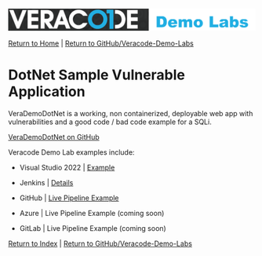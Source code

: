 ![Veracode Demo Labs](/images/veracode-demo-labs-banner-wide.png)

[Return to Home](/)  |  [Return to GitHub/Veracode-Demo-Labs](https://github.com/veracode-demo-labs)


# DotNet Sample Vulnerable Application

VeraDemoDotNet is a working, non containerized, deployable web app with vulnerabilities and a good code / bad code example for a SQLi.

[VeraDemoDotNet on GitHub](https://github.com/veracode-demo-labs/verademo-dotnet)

Veracode Demo Lab examples include:

* Visual Studio 2022 | [Example](/IDEs/Visual-Studio-2022.md)

* Jenkins | [Details](/CI-CD/Jenkins.md)

* GitHub | [Live Pipeline Example](https://github.com/veracode-demo-labs/verademo-dotnet/actions)

* Azure  | Live Pipeline Example (coming soon)

* GitLab | Live Pipeline Example (coming soon)

[Return to Index](/)  |  [Return to GitHub/Veracode-Demo-Labs](https://github.com/veracode-demo-labs)